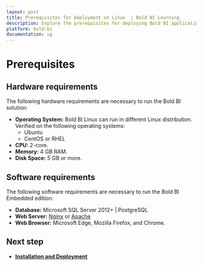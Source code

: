 ```yaml
---
layout: post
title: Prerequisites for Deployment on Linux  | Bold BI Learning
description: Explore the prerequisites for deploying Bold BI application in Linux server with a standard user account.
platform: bold-bi
documentation: ug
---
```


# Prerequisites

## Hardware requirements
     
The following hardware requirements are necessary to run the Bold BI solution:

* **Operating System:**  Bold BI Linux can run in different Linux distribution. Verified on the following operating systems:
    * Ubuntu 
    * CentOS or RHEL
* **CPU:** 2-core.
* **Memory:** 4 GB RAM.
* **Disk Space:** 5 GB or more.

## Software requirements

The following software requirements are necessary to run the Bold BI Embedded edition:
* **Database:** Microsoft SQL Server 2012+ | PostgreSQL
* **Web Server:** [Nginx](https://docs.microsoft.com/en-us/aspnet/core/host-and-deploy/linux-nginx?view=aspnetcore-3.1#install-nginx)  or [Apache](https://docs.microsoft.com/en-us/aspnet/core/host-and-deploy/linux-apache?view=aspnetcore-3.1)
* **Web Browser:** Microsoft Edge, Mozilla Firefox, and Chrome.

## Next step

* [**Installation and Deployment**](/deploying-bold-bi/deploying-in-linux/installation-and-deployment/)